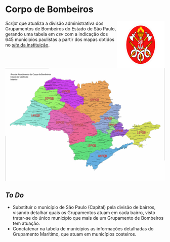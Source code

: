 # Corpo de Bombeiros

<img align="right" src="https://github.com/michelmetran/sp_bombeiro/blob/main/imgs/logo_bombeiros.svg?raw=true" width="150" height="150" />



*Script* que atualiza a divisão administrativa dos Grupamentos de Bombeiros do Estado de São Paulo, gerando uma tabela em *csv* com a indicação dos 645 munícipios paulistas a partir dos mapas obtidos no [*site* da instituição](http://www.corpodebombeiros.sp.gov.br/).

![Grupamentos de Bombeiros](https://github.com/michelmetran/sp_bombeiro/blob/main/data/rasters/geo_gb_interior.jpg?raw=true)



## *To Do*

- Substituir o município de São Paulo (Capital) pela divisão de bairros, visando detalhar quais os Grupamentos atuam em cada bairro, visto tratar-se do único município que mais de um Grupamento de Bombeiros tem atuação.
- Conctatenar na tabela de municípios as informações detalhadas do Grupamento Marítimo, que atuam em municípios costeiros.